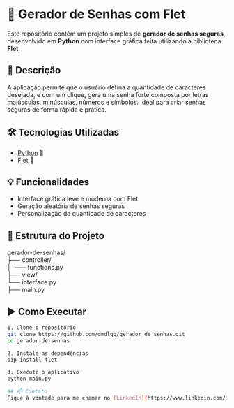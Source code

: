 # 🔐 Gerador de Senhas com Flet

Este repositório contém um projeto simples de **gerador de senhas seguras**, desenvolvido em **Python** com interface gráfica feita utilizando a biblioteca **Flet**.

## 🚀 Descrição

A aplicação permite que o usuário defina a quantidade de caracteres desejada, e com um clique, gera uma senha forte composta por letras maiúsculas, minúsculas, números e símbolos. Ideal para criar senhas seguras de forma rápida e prática.

## 🛠 Tecnologias Utilizadas

- [Python](https://www.python.org/) 🐍  
- [Flet](https://flet.dev/) 🎨

## 💡 Funcionalidades

- Interface gráfica leve e moderna com Flet
- Geração aleatória de senhas seguras
- Personalização da quantidade de caracteres

## 📁 Estrutura do Projeto
gerador-de-senhas/  
 ├── controller/  
  │ └── functions.py  
  ├── view/   
  └── interface.py   
 ├── main.py

## ▶️ Como Executar

```bash
1. Clone o repositório
git clone https://github.com/dmdlgg/gerador_de_senhas.git
cd gerador-de-senhas

2. Instale as dependências
pip install flet

3. Execute o aplicativo
python main.py

## 📫 Contato 
Fique à vontade para me chamar no [LinkedIn](https://www.linkedin.com/in/eduardo-medolago-364288259/) ou abrir uma issue aqui no GitHub. 😄

